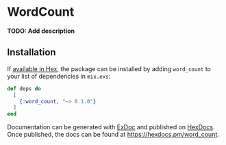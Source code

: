 # WordCount

**TODO: Add description**

## Installation

If [available in Hex](https://hex.pm/docs/publish), the package can be installed
by adding `word_count` to your list of dependencies in `mix.exs`:

```elixir
def deps do
  [
    {:word_count, "~> 0.1.0"}
  ]
end
```

Documentation can be generated with [ExDoc](https://github.com/elixir-lang/ex_doc)
and published on [HexDocs](https://hexdocs.pm). Once published, the docs can
be found at <https://hexdocs.pm/word_count>.

